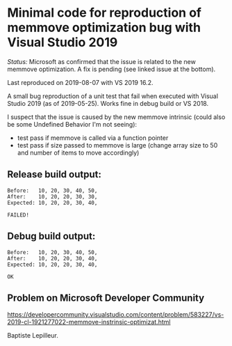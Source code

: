 # Minimal code for reproduction of memmove optimization bug with Visual Studio 2019

*Status:* Microsoft as confirmed that the issue is related to the new memmove optimization. A fix is pending (see linked issue at the bottom).

Last reproduced on 2019-08-07 with VS 2019 16.2.

A small bug reproduction of a unit test that fail when executed with Visual Studio 2019 (as of 2019-05-25). Works fine in debug build or VS 2018.

I suspect that the issue is caused by the new memmove intrinsic (could also be some Undefined Behavior I'm not seeing):
- test pass if memmove is called via a function pointer
- test pass if size passed to memmove is large (change array size to 50 and number of items to move accordingly)

## Release build output:

```
Before:   10, 20, 30, 40, 50,
After:    10, 20, 20, 30, 30,
Expected: 10, 20, 20, 30, 40,

FAILED!
```

## Debug build output:

```
Before:   10, 20, 30, 40, 50,
After:    10, 20, 20, 30, 40,
Expected: 10, 20, 20, 30, 40,

OK
```

## Problem on Microsoft Developer Community

https://developercommunity.visualstudio.com/content/problem/583227/vs-2019-cl-1921277022-memmove-instrinsic-optimizat.html

Baptiste Lepilleur.
